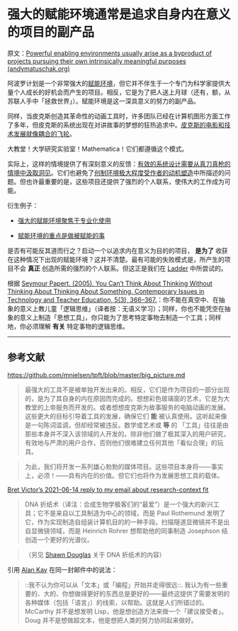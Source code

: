 # 强大的赋能环境通常是追求自身内在意义的项目的副产品

原文：[Powerful enabling environments usually arise as a byproduct of projects pursuing their own intrinsically meaningful purposes (andymatuschak.org)](https://notes.andymatuschak.org/z4N6d29XL2PZXCa64HPcxA64RGWDb6Cagc1gs)

阿波罗计划是一个非常强大的[赋能环境](https://notes.andymatuschak.org/z3DaBP4vN1dutjUgrk3jbEeNxScccvDCxDgXe)，但它并不伴生于一个专门为科学家提供大量个人成长的好机会而产生的项目。相反，它是为了把人送上月球（还有，额，从苏联人手中「拯救世界」）。赋能环境是这一深具意义的努力的副产品。

同样，当皮克斯创造其革命性的动画工具时，许多团队已经在计算机图形方面工作了多年，但皮克斯的系统出现在对讲故事的梦想的狂热追求中。[皮克斯的电影和技术发展就像耦合的飞轮](https://notes.andymatuschak.org/z45gUHaD2DcqH3zMWhwHaXESZLCWWk6tHLDi6)。

大教堂！大学研究实验室！Mathematica！它们都遵循这个模式。

实际上，这样的情境提供了有深刻意义的反馈：[有效的系统设计需要从真刀真枪的情境中汲取洞见](https://notes.andymatuschak.org/z3H98n8DGZmu8XArqHZVsckyWvbTe8wK4kAt2)。它们也避免了[创制环境极大程度受作者的动机塑造](https://notes.andymatuschak.org/z34mYTEEEQcrywWkoNnz1Fzr8NmwaDsVRNgTK)中所描述的问题。但也许最重要的是，这些项目还提供了强烈的个人联系，使伟大的工作成为可能。

衍生例子：

- [强大的赋能环境聚焦于专业化使用](https://notes.andymatuschak.org/z8jg7T3YhvyXiEpy4humYAioLUEjnrdZgwHYs)

- [赋能环境的重点是做被赋能的事](https://notes.andymatuschak.org/z6tuZZKaNeLM7c9jPZwNVGURGTuXLy8jesv5i)

是否有可能反其道而行之？启动一个以追求内在意义为目的的项目， **是为了** 收获在这种情况下出现的赋能环境？这并不清楚。最有可能的失败模式是，所产生的项目不会 **真正** 创造所需的强烈的个人联系。但这正是我们在 [Ladder](https://notes.andymatuschak.org/z62KCVNbi7fBXMNzcDBUeEu2ePfc3EwUws9oa) 中所尝试的。

根据 [Seymour Papert. (2005). You Can’t Think About Thinking Without Thinking About Thinking About Something. Contemporary Issues in Technology and Teacher Education, 5(3), 366–367.](https://notes.andymatuschak.org/z246TsTf2Swmj6B1j93Q9FLd9L3VskhpMoUs)：你不能在真空中、在抽象的意义上教儿童「逻辑思维」（译者按：无语义学习）；同样，你也不能凭空在抽象的意义上制造「思想工具」，你只能为了思考特定事物去制造一个工具；同样地，你必须理解 **有关** 特定事物的逻辑思维。

------

## 参考文献

https://github.com/mnielsen/tpft/blob/master/big_picture.md

> 最强大的工具不是被单独开发出来的。相反，它们是作为项目的一部分出现的，是为了其自身的内在原因而完成的。想想彩色玻璃窗的艺术，它是为大教堂的上帝服务而开发的。或者想想皮克斯为故事服务的电脑动画的发展。这些更大的目标引导着工具的发展，确保它们 **能** 被认真使用。这听起来像是一句陈词滥调，但却经常被违反。数学或艺术或 **等** 的 「工具」往往是由那些本身并不深入该领域的人开发的。除非他们做了极其深入的用户研究，有效地与严肃的用户合作，否则他们很难建立任何其他「看似合理」的玩具。

>

> 为此，我们将开发一系列雄心勃勃的媒体项目。这些项目本身将——事实上，必须！——具有内在的价值。但它们也将作为发展思想工具的载体。

[Bret Victor’s 2021-06-14 reply to my email about research-context fit](https://notes.andymatuschak.org/zTsykmF3t4cZqqctk8MS8sz3i7JTyvfAp7m)

> DNA 折纸术（译注：合成生物学极客们的“最爱”）是一个强大的新兴工具；它不是来自以工具制造为中心的领域，而是 Paul Rothemund 发明了它，作为实现制造自组装计算机目的的一种手段。扫描隧道显微镜并不是出自显微镜领域，而是 Heinrich Rohrer 想帮助他的同事制造 Josephson 结创造一个更好的光谱仪。

>（另见 [Shawn Douglas](https://notes.andymatuschak.org/zq5tFP6gqpapKkwgNa6DWuWk5yVrbTy4ZCE) 关于 DNA 折纸术的内容）

引用 [Alan Kay](https://notes.andymatuschak.org/zFXW7zSLgsJsiHhQejeZGYcrKLoRvbeWrRt) 在同一封邮件中的说法：

> ::我不认为你可以从「文本」或「编程」开始并走得很远::. 我认为有一些重要的、大的、你想做得更好的东西总是更好的——最终这提供了需要发明的各种媒体（包括「语言」）的线索，以帮助。这就是人们所错过的。McCarthy 并不是想发明 Lisp，他是想创造方法来做一个「建议接受者」。Doug 并不是想做超文本，他是想把人类的努力协同起来做好。